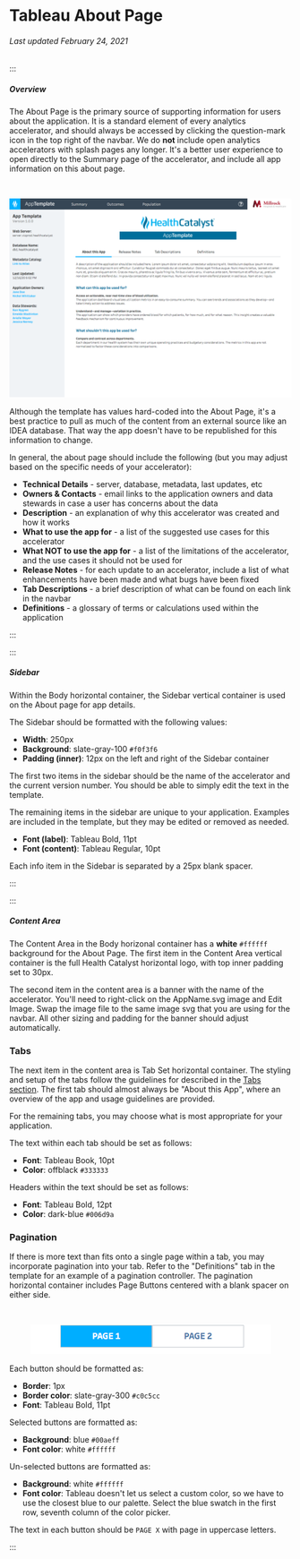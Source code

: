# Tableau About Page

###### Last updated February 24, 2021

:::

##### Overview

The About Page is the primary source of supporting information for users about the application.
It is a standard element of every analytics accelerator, and should always be accessed by clicking the question-mark icon in the top right of the navbar.
We do **not** include open analytics accelerators with splash pages any longer.
It's a better user experience to open directly to the Summary page of the accelerator, and include all app information on this about page.

<div style="text-align:center"><br>

![About Page](./assets/analytics/tableau/aboutoverview.png "About Page")

</div>

Although the template has values hard-coded into the About Page, it's a best practice to pull as much of the content from an external source like an IDEA database.
That way the app doesn't have to be republished for this information to change.

In general, the about page should include the following (but you may adjust based on the specific needs of your accelerator):

- **Technical Details** - server, database, metadata, last updates, etc
- **Owners & Contacts** - email links to the application owners and data stewards in case a user has concerns about the data
- **Description** - an explanation of why this accelerator was created and how it works
- **What to use the app for** - a list of the suggested use cases for this accelerator
- **What NOT to use the app for** - a list of the limitations of the accelerator, and the use cases it should not be used for
- **Release Notes** - for each update to an accelerator, include a list of what enhancements have been made and what bugs have been fixed
- **Tab Descriptions** - a brief description of what can be found on each link in the navbar
- **Definitions** - a glossary of terms or calculations used within the application

:::

:::

##### Sidebar

Within the Body horizontal container, the Sidebar vertical container is used on the About page for app details.

<article>

The Sidebar should be formatted with the following values:
- **Width**: 250px
- **Background**: slate-gray-100 `#f0f3f6`
- **Padding (inner)**: 12px on the left and right of the Sidebar container

The first two items in the sidebar should be the name of the accelerator and the current version number.
You should be able to simply edit the text in the template.

The remaining items in the sidebar are unique to your application.
Examples are included in the template, but they may be edited or removed as needed.

- **Font (label)**: Tableau Bold, 11pt
- **Font (content)**: Tableau Regular, 10pt

</article>

Each info item in the Sidebar is separated by a 25px blank spacer.

:::

:::

##### Content Area

The Content Area in the Body horizonal container has a **white** `#ffffff` background for the About Page.
The first item in the Content Area vertical container is the full Health Catalyst horizontal logo, with top inner padding set to 30px.

The second item in the content area is a banner with the name of the accelerator.
You'll need to right-click on the AppName.svg image and Edit Image.
Swap the image file to the same image svg that you are using for the navbar.
All other sizing and padding for the banner should adjust automatically.

### Tabs

The next item in the content area is Tab Set horizontal container.
The styling and setup of the tabs follow the guidelines for described in the [Tabs section](/analytics/tableau-tabs).
The first tab should almost always be "About this App", where an overview of the app and usage guidelines are provided.

For the remaining tabs, you may choose what is most appropriate for your application.

<article>

The text within each tab should be set as follows:

- **Font**: Tableau Book, 10pt
- **Color**: offblack `#333333`

Headers within the text should be set as follows:
- **Font**: Tableau Bold, 12pt
- **Color**: dark-blue `#006d9a`

</article>

### Pagination

If there is more text than fits onto a single page within a tab, you may incorporate pagination into your tab.
Refer to the "Definitions" tab in the template for an example of a pagination controller.
The pagination horizontal container includes Page Buttons centered with a blank spacer on either side.

<div style="text-align:center"><br>

![Pagination Controller](./assets/analytics/tableau/pagination.png "Pagination Controller")

</div>

<article>

Each button should be formatted as:

- **Border**: 1px
- **Border color**: slate-gray-300 `#c0c5cc`
- **Font**: Tableau Bold, 11pt

Selected buttons are formatted as:
- **Background**: blue `#00aeff`
- **Font color**: white `#ffffff`

Un-selected buttons are formatted as:
- **Background**: white `#ffffff`
- **Font color**: Tableau doesn't let us select a custom color, so we have to use the closest blue to our palette. Select the blue swatch in the first row, seventh column of the color picker.


The text in each button should be `PAGE X` with page in uppercase letters.

</article>

:::
